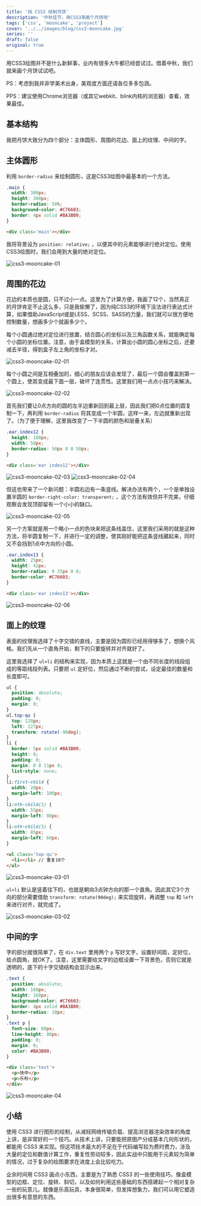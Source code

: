 ```yaml
---
title: '纯 CSS3 绘制月饼'
description: '中秋佳节，用CSS3来画个月饼吧'
tags: ['css', 'mooncake', 'project']
cover: '../../images/blog/css3-mooncake.jpg'
series: ''
draft: false
original: true
---
```


用CSS3绘图并不是什么新鲜事，业内有很多大牛都已经尝试过。借着中秋，我们就来画个月饼试试吧。

PS：考虑到我并非学美术出身，美观度方面还请各位多多包涵。

PPS：建议使用Chrome浏览器（或其它webkit、blink内核的浏览器）查看，效果最佳。

## 基本结构

我把月饼大致分为四个部分：主体圆形、周围的花边、面上的纹理、中间的字。

## 主体圆形

利用 `border-radius` 来绘制圆形，这是CSS3绘图中最基本的一个方法。

```css
.main {
  width: 300px;
  height: 300px;
  border-radius: 50%;
  background-color: #C76603;
  border: 4px solid #BA3B00;
}
```
```html
<div class='main'></div>
```

我将背景设为 `position: relative;` ，以便其中的元素能够进行绝对定位。使用CSS3绘图时，我们会用到大量的绝对定位。

![css3-mooncake-01](../../images/blog/css3-mooncake/01.jpg)

## 周围的花边

花边的本质也是圆，只不过小一点。这里为了计算方便，我画了12个，当然真正的月饼肯定不止这么多，只是我偷懒了，因为纯CSS3的环境下没法进行表达式计算，如果借助JavaScript或是LESS、SCSS、SASS的力量，我们就可以很方便地控制数量，想画多少个就画多少个。

每个小圆通过绝对定位进行放置，结合圆心的坐标以及三角函数关系，就能确定每个小圆的坐标位置。注意，由于盒模型的关系，计算出小圆的圆心坐标之后，还要减去半径，得到盒子左上角的坐标才对。

![css3-mooncake-02-01](../../images/blog/css3-mooncake/02-01.jpg)

每个小圆之间是互相叠加的，细心的朋友应该会发现了，最后一个圆会覆盖到第一个圆上，使其变成最下面一层，破坏了连贯性。这里我们用一点点小技巧来解决。

![css3-mooncake-02-02](../../images/blog/css3-mooncake/02-02.jpg)

首先我们要让0点方向的圆的左半边重新回到最上层，因此我们把0点位置的圆复制一下，再利用 `border-radius` 将其变成一个半圆，这样一来，左边就重新出现了。（为了便于理解，这里我改变了一下半圆的颜色和层叠关系）

```css
.ear.index12 {
  height: 100px;
  width: 50px;
  border-radius: 50px 0 0 50px;
}
```
```html
<div class='ear index12'></div>
```

![css3-mooncake-02-03](../../images/blog/css3-mooncake/02-03.jpg)
![css3-mooncake-02-04](../../images/blog/css3-mooncake/02-04.jpg)

但这也带来了一个新问题：半圆右边有一条竖线。解决办法有两个，一个是单独设置半圆的 `border-right-color: transparent;` ，这个方法有效但并不完美，仔细观察会发现顶部留有一个小小的缺口。

![css3-mooncake-02-05](../../images/blog/css3-mooncake/02-05.jpg)

另一个方案就是用一个略小一点的色块来把这条线盖住，这里我们采用的就是这种方法，将半圆复制一下，并进行一定的调整，使其刚好能把这条竖线藏起来，同时又不会挡到1点中方向的小圆。

```css
.ear.index13 {
  width: 25px;
  height: 42px;
  border-radius: 0 25px 0 0;
  border-color: #C76603;
}
```
```html
<div class='ear index13'></div>
```

![css3-mooncake-02-06](../../images/blog/css3-mooncake/02-06.jpg)

## 面上的纹理

表面的纹理我选择了十字交错的直线，主要是因为圆形已经用得够多了，想换个风格。我们先从一个直角开始，剩下的只要旋转并对齐就好了。

这里我选择了 `ul>li` 的结构来实现，因为本质上这就是一个由不同长度的线段组成的等距线段列表。只要把 `ul` 定好位，然后通过不断的尝试，设定最佳的数量和长度即可。

```css
ul {
  position: absolute;
  padding: 0;
  margin: 0;
}
ul.top-qu {
  top: 128px;
  left: 227px;
  transform: rotate(-90deg);
}
li {
  border: 5px solid #BA3B00;
  height: 0;
  padding: 0;
  margin: 0 0 11px 0;
  list-style: none;
}
li:first-child {
  width: 20px;
  margin-left: 100px;
}
li:nth-child(2) {
  width: 55px;
  margin-left: 80px;
}
li:nth-child(3) {
  width: 85px;
  margin-left: 60px;
}
```
```html
<ul class='top-qu'>
  <li></li> // 重复10个
</ul>

```

![css3-mooncake-03-01](../../images/blog/css3-mooncake/03-01.jpg)

 `ul>li` 默认是竖着往下的，也就是朝向3点钟方向的那一个直角。因此其它3个方向的部分需要借助 `transform: rotate(90deg);` 来实现旋转，再调整 `top` 和 `left` 来进行对齐，就完成了。

![css3-mooncake-03-02](../../images/blog/css3-mooncake/03-02.jpg)

## 中间的字

字的部分就很简单了，在 `div.text` 里用两个 `p` 写好文字，设置好间距，定好位，给点圆角，就OK了。注意，这里需要给文字的边框设置一下背景色，否则它就是透明的，底下的十字交错结构会显示出来。

```css
.text {
  position: absolute;
  width: 160px;
  height: 160px;
  background-color: #C76603;
  border: 4px solid #BA3B00;
  border-radius: 10px;
}
.text p {
  font-size: 80px;
  line-height: 80px;
  padding: 0;
  margin: 0;
  color: #BA3B00;
}
```
```html
<div class='text'>
  <p>快中</p>
  <p>乐秋</p>
</div>
```

![css3-mooncake-04](../../images/blog/css3-mooncake/04.jpg)

## 小结

使用 CSS3 进行图形的绘制，从减轻网络传输负载、提高浏览器渲染效率的角度上讲，是非常好的一个技巧。从技术上讲，只要能把原图产分成基本几何形状的，都能用 CSS3 来实现。但这项技术最大的不足在于代码编写较为费时费力，涉及大量的定位和数值计算工作，重复性劳动较多，因此实战中只能用于元素较为简单的情况，过于复杂的绘图要求在进度上会比较吃力。

业余时间用 CSS3 画点小东西，主要是为了熟悉 CSS3 的一些使用技巧，像盒模型的边框、定位、旋转、斜切，以及如何利用这些基础的东西搭建起一个相对复杂一些的玩意儿。就像是乐高玩具，本身很简单，但发挥想象力，我们可以用它塑造出很多有意思的东西。